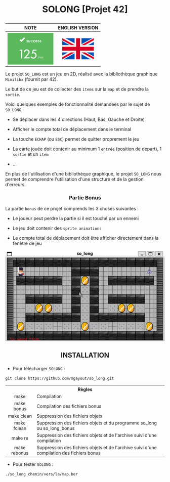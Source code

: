 # <p align="center">SOLONG [Projet 42]</p>

<div align="center">
	<table>
		<tr><th>NOTE</th>
		<th>ENGLISH VERSION</th></tr>
		<tr><th><img src="https://github.com/mgayout/mgayout/blob/main/img/note/125.png" height="100"></th>
		<th><a href= "https://github.com/mgayout/so_long/blob/main/eng/README.md"><img src="https://github.com/mgayout/mgayout/blob/main/img/english.png" height="100"></a></th></tr>
	</table>
</div>

Le projet `SO_LONG` est un jeu en 2D, réalisé avec la bibliothèque graphique `Minilibx` (fournit par 42).

Le but de ce jeu est de collecter des `items` sur la `map` et de prendre la `sortie`.

Voici quelques exemples de fonctionnalité demandées par le sujet de `SO_LONG` :

* Se déplacer dans les 4 directions (Haut, Bas, Gauche et Droite)

* Afficher le compte total de déplacement dans le terminal

* La touche `ECHAP` (ou `ESC`) permet de quitter proprement le jeu

* La carte jouée doit contenir au minimum 1 `entrée` (position de départ), 1 `sortie` et un `item`

* ...

En plus de l'utilisation d'une bibliothèque graphique, le projet `SO_LONG` nous permet de comprendre l'utilisation d'une structure et de la gestion d'erreurs.

### <p align="center">Partie Bonus</p>

La partie `bonus` de ce projet comprends les 3 choses suivantes :

* Le joueur peut perdre la partie si il est touché par un ennemi

* Le jeu doit contenir des `sprite animations`

* Le compte total de déplacement doit être afficher directement dans la fenètre de jeu

<p align="center"><img width="600" src="clip/game.gif"></p>

## <p> </p>

## <p align="center">INSTALLATION</p>

* Pour télécharger `SOLONG` :

```shell
git clone https://github.com/mgayout/so_long.git
```
<div align="center">
	<table>
		<tr><th colspan="2" align="center">Règles</th></tr>
		<tr><td align="center">make</td>
		<td>Compilation</td></tr>
		<tr><td align="center">make bonus</td>
		<td>Compilation des fichiers bonus</td></tr>
		<tr><td align="center">make clean</td>
		<td>Suppression des fichiers objets</td></tr>
		<tr><td align="center">make fclean</td>
		<td>Suppression des fichiers objets et du programme so_long ou so_long_bonus</td></tr>
		<tr><td align="center">make re</td>
		<td>Suppression des fichiers objets et de l'archive suivi d'une compilation</td></tr>
		<tr><td align="center">make rebonus</td>
		<td>Suppression des fichiers objets et de l'archive suivi d'une compilation des fichiers bonus</td></tr>
	</table>
</div>

* Pour tester `SOLONG` :

```shell
./so_long chemin/vers/la/map.ber
```